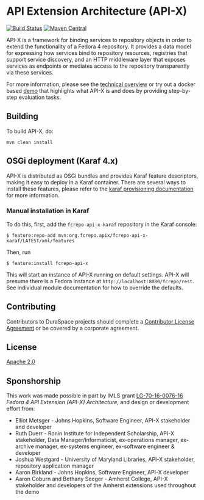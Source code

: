 # API Extension Architecture (API-X)

[![Build Status](https://travis-ci.com/fcrepo4-labs/fcrepo-api-x.svg?branch=master)](https://travis-ci.com/fcrepo4-labs/fcrepo-api-x)
[![Maven Central](https://maven-badges.herokuapp.com/maven-central/org.fcrepo.apix/fcrepo-api-x/badge.svg)](https://maven-badges.herokuapp.com/maven-central/org.fcrepo.apix/fcrepo-api-x/)

API-X is a framework for binding services to repository objects in order to extend the functionality of a Fedora 4 repository. It provides a data model for expressing how services bind to repository resources, registries that support service discovery, and an HTTP middleware layer that exposes services as endpoints or mediates access to the repository transparently via these services.

For more information, please see the [technical overview](src/site/markdown/apix-design-overview.md) or try out a docker based [demo](https://github.com/fcrepo4-labs/fcrepo-api-x-demo#summary) that highlights what API-X is and does by providing step-by-step evaluation tasks.

## Building

To build API-X, do:

    mvn clean install

## OSGi deployment (Karaf 4.x)

API-X is distributed as OSGi bundles and provides Karaf feature descriptors, making it easy to deploy in a Karaf container. There are several ways to install these features, please refer to the [karaf provisioning documentation](https://karaf.apache.org/manual/latest/#_provisioning) for more information.  

### Manual installation in Karaf
To do this, first, add the `fcrepo-api-x-karaf` repository in the Karaf console:

    $ feature:repo-add mvn:org.fcrepo.apix/fcrepo-api-x-karaf/LATEST/xml/features

Then, run

    $ feature:install fcrepo-api-x

This will start an instance of API-X running on default settings.  API-X will presume there is a Fedora instance at `http://localhost:8080/fcrepo/rest`.  See individual module documentation for how to override the defaults.


## Contributing
Contributors to DuraSpace projects should complete a [Contributor License Agreement](https://wiki.duraspace.org/x/ILsQAg)
or be covered by a corporate agreement.

## License
[Apache 2.0](http://www.apache.org/licenses/LICENSE-2.0)

## Sponshorship

This work was made possible in part by IMLS grant [LG-70-16-0076-16](https://www.imls.gov/sites/default/files/lg-70-16-0076_proposal_narrative_0.pdf) _Fedora 4 API Extension (API-X) Architecture_,
and design or development effort from:
* Elliot Metsger - Johns Hopkins, Software Engineer, API-X stakeholder and developer
* Ruth Duerr - Ronin Institute for Independent Scholarship, API-X stakeholder, Data Manager/Informaticist, ex-operations manager, ex-archive manager, ex-systems engineer, ex-software engineer & developer
* Joshua Westgard - University of Maryland Libraries, API-X stakeholder, repository application manager
* Aaron Birkland - Johns Hopkins, Software Engineer, API-X developer
* Aaron Coburn and Bethany Seeger - Amherst College, API-X stakeholder and developers of the Amherst extensions used throughout the demo
